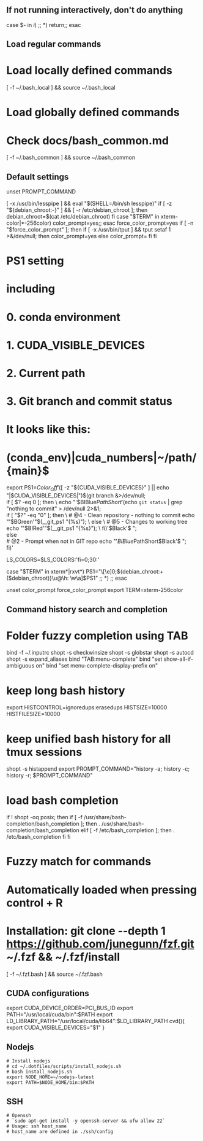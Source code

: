 ## If not running interactively, don't do anything
  case $- in
      *i*) ;;
        *) return;;
  esac






## Load regular commands
  # Load locally defined commands
  [ -f ~/.bash_local ] && source ~/.bash_local
  # Load globally defined commands
  # Check docs/bash_common.md
  [ -f ~/.bash_common ] && source ~/.bash_common






## Default settings
  unset PROMPT_COMMAND

  [ -x /usr/bin/lesspipe ] && eval "$(SHELL=/bin/sh lesspipe)"
  if [ -z "${debian_chroot:-}" ] && [ -r /etc/debian_chroot ]; then
      debian_chroot=$(cat /etc/debian_chroot)
  fi
  case "$TERM" in
      xterm-color|*-256color) color_prompt=yes;;
  esac
  force_color_prompt=yes
  if [ -n "$force_color_prompt" ]; then
      if [ -x /usr/bin/tput ] && tput setaf 1 >&/dev/null; then
          color_prompt=yes
      else
          color_prompt=
      fi
  fi

  # PS1 setting 
  # including
  # 0. conda environment
  # 1. CUDA_VISIBLE_DEVICES
  # 2. Current path
  # 3. Git branch and commit status
  # It looks like this:
  # (conda_env)|cuda_numbers|~/path/{main}$
  export PS1=$Color_Off'$([ -z "${CUDA_VISIBLE_DEVICES}" ] || echo "|$CUDA_VISIBLE_DEVICES|")$(git branch &>/dev/null;\
  if [ $? -eq 0 ]; then \
    echo "'$BIBlue$PathShort'$(echo `git status` | grep "nothing to commit" > /dev/null 2>&1; \
    if [ "$?" -eq "0" ]; then \
      # @4 - Clean repository - nothing to commit
      echo "'$BGreen'"$(__git_ps1 "(%s)"); \
    else \
      # @5 - Changes to working tree
      echo "'$BIRed'"$(__git_ps1 "{%s}"); \
    fi)'$Black'\$ "; \
  else \
    # @2 - Prompt when not in GIT repo
    echo "'$BIBlue$PathShort$Black'\$ "; \
  fi)'

  LS_COLORS=$LS_COLORS:'fi=0;30:'

  case "$TERM" in
  xterm*|rxvt*)
      PS1="\[\e]0;${debian_chroot:+($debian_chroot)}\u@\h: \w\a\]$PS1"
      ;;
  *)
      ;;
  esac

  unset color_prompt force_color_prompt
  export TERM=xterm-256color






## Command history search and completion
  # Folder fuzzy completion using TAB
  bind -f ~/.inputrc
  shopt -s checkwinsize
  shopt -s globstar
  shopt -s autocd
  shopt -s expand_aliases
  bind "TAB:menu-complete"
  bind "set show-all-if-ambiguous on"
  bind "set menu-complete-display-prefix on"

  # keep long bash history
  export HISTCONTROL=ignoredups:erasedups
  HISTSIZE=10000
  HISTFILESIZE=10000

  # keep unified bash history for all tmux sessions
  shopt -s histappend
  export PROMPT_COMMAND="history -a; history -c; history -r; $PROMPT_COMMAND"

  # load bash completion
  if ! shopt -oq posix; then
    if [ -f /usr/share/bash-completion/bash_completion ]; then
      . /usr/share/bash-completion/bash_completion
    elif [ -f /etc/bash_completion ]; then
      . /etc/bash_completion
    fi
  fi

  # Fuzzy match for commands
  # Automatically loaded when pressing control + R
  # Installation: git clone --depth 1 https://github.com/junegunn/fzf.git ~/.fzf && ~/.fzf/install
  [ -f ~/.fzf.bash ] && source ~/.fzf.bash






## CUDA configurations
  export CUDA_DEVICE_ORDER=PCI_BUS_ID
  export PATH="/usr/local/cuda/bin":$PATH
  export LD_LIBRARY_PATH="/usr/local/cuda/lib64":$LD_LIBRARY_PATH
  cvd(){
      export CUDA_VISIBLE_DEVICES="$1"
  }





## Nodejs
    # Install nodejs
    # cd ~/.dotfiles/scripts/install_nodejs.sh
    # bash install_nodejs.sh
    export NODE_HOME=~/nodejs-latest
    export PATH=$NODE_HOME/bin:$PATH






## SSH
    # Openssh
    # `sudo apt-get install -y openssh-server && ufw allow 22`
    # Usage: ssh host_name
    # host_name are defined in ./ssh/config


